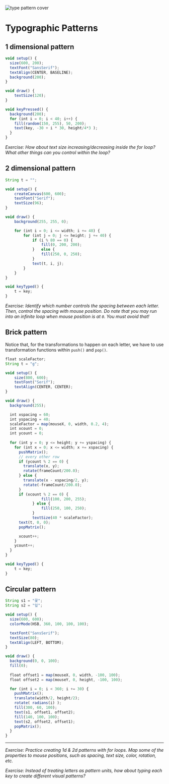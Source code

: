 ![type pattern cover](../images/type-pattern-cover.png)

# Typographic Patterns

## 1 dimensional pattern

```js
void setup() {
  size(600, 200);
  textFont("SansSerif");
  textAlign(CENTER, BASELINE);
  background(200);
}

void draw() {
	textSize(120);
}

void keyPressed() {
  background(200);
  for (int i = 0; i < 40; i++) {
    fill(random(150, 255), 50, 200);
    text(key, -30 + i * 30, height/4*3 );
  }
}
```

*Exercise: How about text size increasing/decreasing inside the for loop? What other things can you control within the loop?*

## 2 dimensional pattern
```js
String t = "";

void setup() {
	createCanvas(600, 600);
	textFont("Serif");
	textSize(96);
}

void draw() {
	background(255, 255, 0);

	for (int i = 0; i <= width; i += 40) {
		for (int j = 0; j <= height; j += 40) {
			if (i % 80 == 0) {
				fill(0, 200, 200);
			}	else {
				fill(250, 0, 250);
			}
			text(t, i, j);
		}
	}
}

void keyTyped() {
	t = key;
}
```

*Exercise: Identify which number controls the spacing between each letter. Then, control the spacing with mouse position. Do note that you may run into an infinite loop when mouse position is at `0`. You must avoid that!*

## Brick pattern
Notice that, for the transformations to happen on each letter, we have to use transformation functions within `push()` and `pop()`.

```js
float scaleFactor;
String t = "g";

void setup() {
  	size(800, 600);
	textFont("Serif");
	textAlign(CENTER, CENTER);
}

void draw() {
  background(255);

  int xspacing = 60;
  int yspacing = 40;
  scaleFactor = map(mouseX, 0, width, 0.2, 4);
  int xcount = 0;
  int ycount = 0;
  
  for (int y = 0; y <= height; y += yspacing) {
    for (int x = 0; x <= width; x += xspacing) {
      pushMatrix();
      // every other row
      if (ycount % 2 == 0) {
        translate(x, y);
        rotate(frameCount/200.0);
      } else {
        translate(x - xspacing/2, y);
        rotate(-frameCount/200.0);
      }
      if (xcount % 2 == 0) {
				fill(100, 200, 255);
			} else {
				fill(250, 100, 250);
			} 
			textSize(40 * scaleFactor);
      text(t, 0, 0);
      popMatrix();

      xcount++;
    }
    ycount++;
  }
}

void keyTyped() {
	t = key;
}
```

## Circular pattern

```js
String s1 = "꽃";
String s2 = "잎";

void setup() {
  size(600, 600);
  colorMode(HSB, 360, 100, 100, 100);

  textFont("SansSerif");
  textSize(80);
  textAlign(LEFT, BOTTOM);
}

void draw() {
  background(0, 0, 100);
  fill(0);
  
  float offset1 = map(mouseX, 0, width, -100, 100);
  float offset2 = map(mouseY, 0, height, -100, 100);

  for (int i = 0; i < 360; i += 30) {
    pushMatrix();
    translate(width/2, height/2);
    rotate( radians(i) );
    fill(300, 60, 100);
    text(s1, offset1, offset2);
    fill(140, 100, 100);
    text(s2, offset2, offset1);
    popMatrix();
  }
}
```

------

*Exercise: Practice creating 1d & 2d patterns with for loops. Map some of the properties to mouse positions, such as spacing, text size, color, rotation, etc.*

*Exercise: Instead of treating letters as pattern units, how about typing each key to create different visual patterns?*
